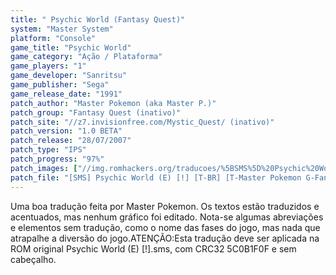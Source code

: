 ```yaml
---
title: " Psychic World (Fantasy Quest)"
system: "Master System"
platform: "Console"
game_title: "Psychic World"
game_category: "Ação / Plataforma"
game_players: "1"
game_developer: "Sanritsu"
game_publisher: "Sega"
game_release_date: "1991"
patch_author: "Master Pokemon (aka Master P.)"
patch_group: "Fantasy Quest (inativo)"
patch_site: "//z7.invisionfree.com/Mystic_Quest/ (inativo)"
patch_version: "1.0 BETA"
patch_release: "28/07/2007"
patch_type: "IPS"
patch_progress: "97%"
patch_images: ["//img.romhackers.org/traducoes/%5BSMS%5D%20Psychic%20World%20-%20Fantasy%20Quest%20-%201.png","//img.romhackers.org/traducoes/%5BSMS%5D%20Psychic%20World%20-%20Fantasy%20Quest%20-%202.png","//img.romhackers.org/traducoes/%5BSMS%5D%20Psychic%20World%20-%20Fantasy%20Quest%20-%203.png"]
patch_file: "[SMS] Psychic World (E) [!] [T-BR] [T-Master Pokemon G-Fantasy Quest] [V-1.0 BETA P-97% A-2007].zip"
---
```

Uma boa tradução feita por Master Pokemon. Os textos estão traduzidos e acentuados, mas nenhum gráfico foi editado. Nota-se algumas abreviações e elementos sem tradução, como o nome das fases do jogo, mas nada que atrapalhe a diversão do jogo.ATENÇÃO:Esta tradução deve ser aplicada na ROM original Psychic World (E) [!].sms, com CRC32 5C0B1F0F e sem cabeçalho.